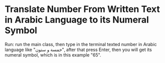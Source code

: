 # Translate Number From Written Text in Arabic Language to its Numeral Symbol 

Run: run the main class, then type in the terminal texted number in Arabic language like "خمسة و ستون", after that press Enter, then you will get its numeral symbol, which is in this example "65".
